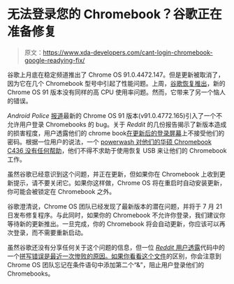 # 无法登录您的 Chromebook？谷歌正在准备修复

> 原文：<https://www.xda-developers.com/cant-login-chromebook-google-readying-fix/>

谷歌上月底在稳定频道推出了 Chrome OS 91.0.4472.147。但是更新被取消了，因为它在几个 Chromebook 型号中引起了性能问题。上周，[谷歌恢复推出](https://www.xda-developers.com/chrome-os-91-high-cpu-bug-fixed/)，新的 Chrome OS 91 版本没有同样的高 CPU 使用率问题。然而，它带来了另一个恼人的错误。

*Android Police* [报道](https://www.androidpolice.com/2021/07/20/a-new-chrome-os-91-update-is-breaking-chromebooks-like-a-bull-in-a-china-shop/)最新的 Chrome OS 91 版本(v91.0.4772.165)引入了一个不允许用户登录 Chromebooks 的 bug。关于 *Reddit* 的几份报告揭示了新版本造成的损害程度，用户透露他们的 chrome book[在更新后的登录屏幕](https://www.reddit.com/r/chromeos/comments/oniply/warning_the_latest_stable_update_is_stopping/h5ryqx0?utm_source=share&utm_medium=web2x&context=3)上不接受他们的密码。根据一位用户的说法，一个 [powerwash 对他们的华硕 Chromebook C436 没有任何帮助](https://www.reddit.com/r/chromeos/comments/onhfrg/updated_chromebook_spin_713_and_unable_to_log_in/h5runh0?utm_source=share&utm_medium=web2x&context=3)，他们不得不求助于使用恢复 USB 来让他们的 Chromebook 工作。

虽然谷歌已经意识到这个问题，并正在更新，但如果你在 Chromebook 上收到更新提示，请不要关闭它。如果你这样做，Chrome OS 将在重启时自动安装更新，你可能会被锁定在 Chromebook 之外。

谷歌澄清说，Chrome OS 团队已经发现了最新版本的潜在问题，并将于 7 月 21 日发布修复程序。与此同时，如果你的 Chromebook 不允许你登录，我们建议你等待新的更新推出。一旦完成，你的 Chromebook 将会自动更新，你应该可以再次登录，而不需要重新启动。

虽然谷歌还没有分享任何关于这个问题的信息，但一位 [*Reddit* 用户透露](https://www.reddit.com/user/elitist_ferret/)代码中的一个[拼写错误是最近一次惨败的原因。如果你看看](https://www.reddit.com/r/chromeos/comments/onlcus/update_it_seems_google_has_pulled_the_165_stable/h5vev76?utm_source=share&utm_medium=web2x&context=3)[这个文件](https://chromium-review.googlesource.com/c/chromiumos/platform2/+/3039560/2/cryptohome/vault_keyset.cc#b471)的区别，你会注意到 Chrome OS 团队忘记在条件语句中添加第二个“&”，阻止用户登录他们的 Chromebooks。